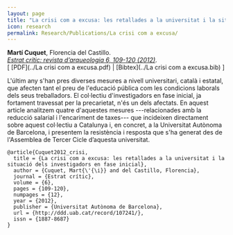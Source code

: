 ```yaml
---
layout: page
title: "La crisi com a excusa: les retallades a la universitat i la situació dels investigadors en fase inicial"
icon: research
permalink: Research/Publications/La crisi com a excusa/
---
```


**Martí Cuquet**, Florencia del Castillo.  
_[Estrat crític: revista d’arqueologia 6, 109-120 (2012)](http://ddd.uab.cat/record/107241/)_.  
[ [PDF](../La crisi com a excusa.pdf)
| [Bibtex](../La crisi com a excusa.bib) ]

L'últim any s'han pres diverses mesures a nivell universitari, català i
estatal, que afecten tant el preu de l'educació pública com les condicions
laborals dels seus treballadors. El col·lectiu d'investigadors en fase
inicial, ja fortament travessat per la precarietat, n'és un dels afectats. En
aquest article analitzem quatre d'aquestes mesures ---relacionades amb la
reducció salarial i l'encariment de taxes--- que incideixen directament sobre
aquest col·lectiu a Catalunya i, en concret, a la Universitat Autònoma de
Barcelona, i presentem la resistència i resposta que s'ha generat des de
l'Assemblea de Tercer Cicle d’aquesta universitat.

~~~
@article{Cuquet2012_crisi,
  title = {La crisi com a excusa: les retallades a la universitat i la situació dels investigadors en fase inicial},
  author = {Cuquet, Mart{\'{\i}} and del Castillo, Florencia},
  journal = {Estrat crític},
  volume = {6},
  pages = {109-120},
  numpages = {12},
  year = {2012},
  publisher = {Universitat Autònoma de Barcelona},
  url = {http://ddd.uab.cat/record/107241/},
  issn = {1887-8687}
}
~~~
